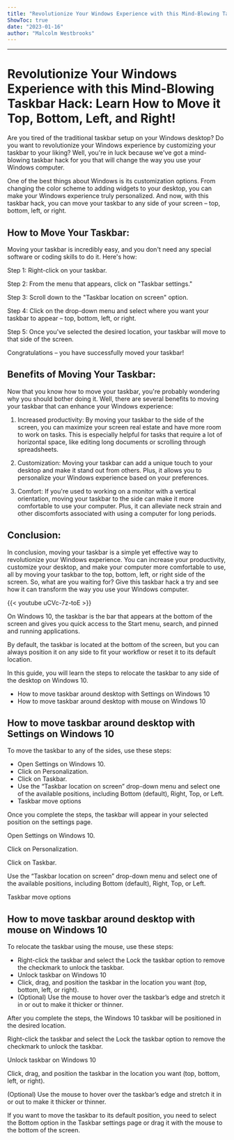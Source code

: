 ```yaml
---
title: "Revolutionize Your Windows Experience with this Mind-Blowing Taskbar Hack: Learn How to Move it Top, Bottom, Left, and Right!"
ShowToc: true 
date: "2023-01-16"
author: "Malcolm Westbrooks"
---
```

*****
# Revolutionize Your Windows Experience with this Mind-Blowing Taskbar Hack: Learn How to Move it Top, Bottom, Left, and Right!

Are you tired of the traditional taskbar setup on your Windows desktop? Do you want to revolutionize your Windows experience by customizing your taskbar to your liking? Well, you're in luck because we've got a mind-blowing taskbar hack for you that will change the way you use your Windows computer.

One of the best things about Windows is its customization options. From changing the color scheme to adding widgets to your desktop, you can make your Windows experience truly personalized. And now, with this taskbar hack, you can move your taskbar to any side of your screen – top, bottom, left, or right. 

## How to Move Your Taskbar: 

Moving your taskbar is incredibly easy, and you don't need any special software or coding skills to do it. Here's how:

Step 1: Right-click on your taskbar. 

Step 2: From the menu that appears, click on "Taskbar settings." 

Step 3: Scroll down to the "Taskbar location on screen" option. 

Step 4: Click on the drop-down menu and select where you want your taskbar to appear – top, bottom, left, or right. 

Step 5: Once you've selected the desired location, your taskbar will move to that side of the screen. 

Congratulations – you have successfully moved your taskbar! 

## Benefits of Moving Your Taskbar: 

Now that you know how to move your taskbar, you're probably wondering why you should bother doing it. Well, there are several benefits to moving your taskbar that can enhance your Windows experience:

1. Increased productivity: By moving your taskbar to the side of the screen, you can maximize your screen real estate and have more room to work on tasks. This is especially helpful for tasks that require a lot of horizontal space, like editing long documents or scrolling through spreadsheets.

2. Customization: Moving your taskbar can add a unique touch to your desktop and make it stand out from others. Plus, it allows you to personalize your Windows experience based on your preferences.

3. Comfort: If you're used to working on a monitor with a vertical orientation, moving your taskbar to the side can make it more comfortable to use your computer. Plus, it can alleviate neck strain and other discomforts associated with using a computer for long periods.

## Conclusion: 

In conclusion, moving your taskbar is a simple yet effective way to revolutionize your Windows experience. You can increase your productivity, customize your desktop, and make your computer more comfortable to use, all by moving your taskbar to the top, bottom, left, or right side of the screen. So, what are you waiting for? Give this taskbar hack a try and see how it can transform the way you use your Windows computer.

{{< youtube uCVc-7z-toE >}} 



On Windows 10, the taskbar is the bar that appears at the bottom of the screen and gives you quick access to the Start menu, search, and pinned and running applications.
 
By default, the taskbar is located at the bottom of the screen, but you can always position it on any side to fit your workflow or reset it to its default location.
 
In this guide, you will learn the steps to relocate the taskbar to any side of the desktop on Windows 10.
 
- How to move taskbar around desktop with Settings on Windows 10
 - How to move taskbar around desktop with mouse on Windows 10

 
## How to move taskbar around desktop with Settings on Windows 10
 
To move the taskbar to any of the sides, use these steps:
 
- Open Settings on Windows 10.
 - Click on Personalization.
 - Click on Taskbar.
 - Use the “Taskbar location on screen” drop-down menu and select one of the available positions, including Bottom (default), Right, Top, or Left.
 - Taskbar move options

 
Once you complete the steps, the taskbar will appear in your selected position on the settings page.
 
Open Settings on Windows 10.
 
Click on Personalization.
 
Click on Taskbar.
 
Use the “Taskbar location on screen” drop-down menu and select one of the available positions, including Bottom (default), Right, Top, or Left.
 
Taskbar move options

 
## How to move taskbar around desktop with mouse on Windows 10
 
To relocate the taskbar using the mouse, use these steps:
 
- Right-click the taskbar and select the Lock the taskbar option to remove the checkmark to unlock the taskbar.
 - Unlock taskbar on Windows 10
 - Click, drag, and position the taskbar in the location you want (top, bottom, left, or right).
 - (Optional) Use the mouse to hover over the taskbar’s edge and stretch it in or out to make it thicker or thinner.

 
After you complete the steps, the Windows 10 taskbar will be positioned in the desired location.
 
Right-click the taskbar and select the Lock the taskbar option to remove the checkmark to unlock the taskbar.
 
Unlock taskbar on Windows 10

 
Click, drag, and position the taskbar in the location you want (top, bottom, left, or right).
 
(Optional) Use the mouse to hover over the taskbar’s edge and stretch it in or out to make it thicker or thinner.
 
If you want to move the taskbar to its default position, you need to select the Bottom option in the Taskbar settings page or drag it with the mouse to the bottom of the screen.




